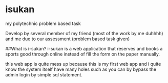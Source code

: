 # isukan
my polytechnic problem based task

Develop by several member of my friend (most of the work by me duhhhh) and me due to our assessment (problem based task given)

##What is i-sukan?
i-sukan is a web application that reserves and books a sports good through online instead of fill the form on the paper manually.

this web app is quite mess up because this is my first web app and i quite know the system itself have many holes such as you can by bypass the admin login by simple sql statement.
